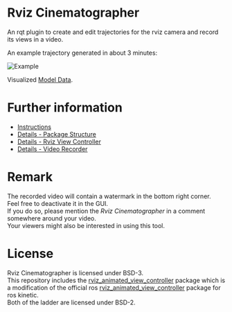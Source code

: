 # Rviz Cinematographer

An rqt plugin to create and edit trajectories for the rviz camera and record its views in a video.

An example trajectory generated in about 3 minutes:

![Example](readme/output.gif)

Visualized [Model Data](https://grabcad.com/library/office-building-9).

# Further information

- [Instructions](rviz_cinematographer_gui)
- [Details - Package Structure](readme)
- [Details - Rviz View Controller](rviz_cinematographer_view_controller)
- [Details - Video Recorder](video_recorder)
 
# Remark

The recorded video will contain a watermark in the bottom right corner.  
Feel free to deactivate it in the GUI.  
If you do so, please mention the *Rviz Cinematographer* in a comment somewhere around your video.  
Your viewers might also be interested in using this tool.

# License

Rviz Cinematographer is licensed under BSD-3.  
This repository includes the [rviz_animated_view_controller](https://github.com/UTNuclearRoboticsPublic/rviz_animated_view_controller) package which is a modification of the official ros [rviz_animated_view_controller](https://github.com/ros-visualization/rviz_animated_view_controller) package for ros kinetic.  
Both of the ladder are licensed under BSD-2.
